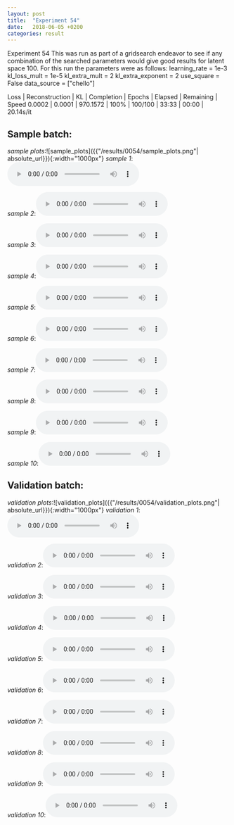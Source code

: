 ```yaml
---
layout: post
title:  "Experiment 54"
date:   2018-06-05 +0200
categories: result
---
```

Experiment 54
This was run as part of a gridsearch endeavor to see if any combination of the searched parameters would give good results for latent space 100.
For this run the parameters were as follows:
learning_rate = 1e-3
kl_loss_mult = 1e-5
kl_extra_mult = 2
kl_extra_exponent = 2
use_square = False
data_source = ["chello"]

Loss | Reconstruction | KL | Completion | Epochs | Elapsed | Remaining | Speed
0.0002 | 0.0001 | 970.1572 | 100% | 100/100 | 33:33 | 00:00 | 20.14s/it



## **Sample batch**:
_sample plots_:![sample_plots]({{"/results/0054/sample_plots.png"| absolute_url}}){:width="1000px"}
_sample 1_:<audio src="/ResultsOverview/results/0054/sample_1.wav" controls preload></audio>

_sample 2_:<audio src="/ResultsOverview/results/0054/sample_2.wav" controls preload></audio>

_sample 3_:<audio src="/ResultsOverview/results/0054/sample_3.wav" controls preload></audio>

_sample 4_:<audio src="/ResultsOverview/results/0054/sample_4.wav" controls preload></audio>

_sample 5_:<audio src="/ResultsOverview/results/0054/sample_5.wav" controls preload></audio>

_sample 6_:<audio src="/ResultsOverview/results/0054/sample_6.wav" controls preload></audio>

_sample 7_:<audio src="/ResultsOverview/results/0054/sample_7.wav" controls preload></audio>

_sample 8_:<audio src="/ResultsOverview/results/0054/sample_8.wav" controls preload></audio>

_sample 9_:<audio src="/ResultsOverview/results/0054/sample_9.wav" controls preload></audio>

_sample 10_:<audio src="/ResultsOverview/results/0054/sample_10.wav" controls preload></audio>

## **Validation batch**:
_validation plots_:![validation_plots]({{"/results/0054/validation_plots.png"| absolute_url}}){:width="1000px"}
_validation 1_:<audio src="/ResultsOverview/results/0054/validation_1.wav" controls preload></audio>

_validation 2_:<audio src="/ResultsOverview/results/0054/validation_2.wav" controls preload></audio>

_validation 3_:<audio src="/ResultsOverview/results/0054/validation_3.wav" controls preload></audio>

_validation 4_:<audio src="/ResultsOverview/results/0054/validation_4.wav" controls preload></audio>

_validation 5_:<audio src="/ResultsOverview/results/0054/validation_5.wav" controls preload></audio>

_validation 6_:<audio src="/ResultsOverview/results/0054/validation_6.wav" controls preload></audio>

_validation 7_:<audio src="/ResultsOverview/results/0054/validation_7.wav" controls preload></audio>

_validation 8_:<audio src="/ResultsOverview/results/0054/validation_8.wav" controls preload></audio>

_validation 9_:<audio src="/ResultsOverview/results/0054/validation_9.wav" controls preload></audio>

_validation 10_:<audio src="/ResultsOverview/results/0054/validation_10.wav" controls preload></audio>
